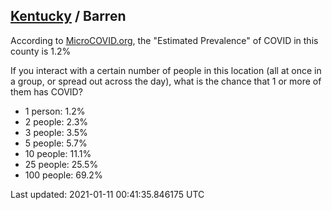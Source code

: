 
## [Kentucky](/united-states/kentucky) / Barren

According to [MicroCOVID.org](http://microcovid.org),
the "Estimated Prevalence" of COVID in this county is 1.2%

If you interact with a certain number of people in this location
(all at once in a group, or spread out across the day), what is the chance that
1 or more of them has COVID?

- 1 person: 1.2%
- 2 people: 2.3%
- 3 people: 3.5%
- 5 people: 5.7%
- 10 people: 11.1%
- 25 people: 25.5%
- 100 people: 69.2%

Last updated: 2021-01-11 00:41:35.846175 UTC
